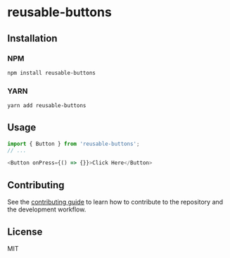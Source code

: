 # reusable-buttons


## Installation

### NPM

```sh
npm install reusable-buttons
```

### YARN

```sh
yarn add reusable-buttons
```

## Usage

```js
import { Button } from 'reusable-buttons';
// ...

<Button onPress={() => {}}>Click Here</Button>
```

## Contributing

See the [contributing guide](CONTRIBUTING.md) to learn how to contribute to the repository and the development workflow.

## License

MIT
